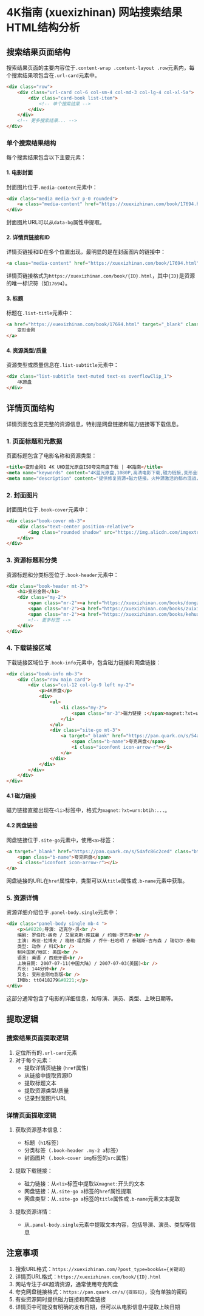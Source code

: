 # 4K指南 (xuexizhinan) 网站搜索结果HTML结构分析

## 搜索结果页面结构

搜索结果页面的主要内容位于`.content-wrap .content-layout .row`元素内，每个搜索结果项包含在`.url-card`元素中。

```html
<div class="row">
    <div class="url-card col-6 col-sm-4 col-md-3 col-lg-4 col-xl-5a">
        <div class="card-book list-item">
            <!-- 单个搜索结果 -->
        </div>
    </div>
    <!-- 更多搜索结果... -->
</div>
```

### 单个搜索结果结构

每个搜索结果包含以下主要元素：

#### 1. 电影封面

封面图片位于`.media-content`元素中：

```html
<div class="media media-5x7 p-0 rounded">
    <a class="media-content" href="https://xuexizhinan.com/book/17694.html" target="_blank" data-bg="url(https://img.alicdn.com/imgextra/i1/2355688876/O1CN017g1yTT2FRGYEB9T3H_!!2355688876.png)"></a>
</div>
```

封面图片URL可以从`data-bg`属性中提取。

#### 2. 详情页链接和ID

详情页链接和ID在多个位置出现，最明显的是在封面图片的链接中：

```html
<a class="media-content" href="https://xuexizhinan.com/book/17694.html" target="_blank"></a>
```

详情页链接格式为`https://xuexizhinan.com/book/{ID}.html`，其中`{ID}`是资源的唯一标识符（如`17694`）。

#### 3. 标题

标题在`.list-title`元素中：

```html
<a href="https://xuexizhinan.com/book/17694.html" target="_blank" class="list-title text-md overflowClip_1">
    变形金刚
</a>
```

#### 4. 资源类型/质量

资源类型或质量信息在`.list-subtitle`元素中：

```html
<div class="list-subtitle text-muted text-xs overflowClip_1">
    4K原盘
</div>
```

## 详情页面结构

详情页面包含更完整的资源信息，特别是网盘链接和磁力链接等下载信息。

### 1. 页面标题和元数据

页面标题包含了电影名称和资源类型：

```html
<title>变形金刚1 4K UHD蓝光原盘ISO夸克网盘下载 | 4K指南</title>
<meta name="keywords" content="4K蓝光原盘,1080P,高清电影下载,磁力链接,变形金刚1夸克网盘资源, 变形金刚1磁力链接" />
<meta name="description" content="提供修复资源+磁力链接。火种源激活的都市混战，点击获取4K资源！" />
```

### 2. 封面图片

封面图片位于`.book-cover`元素中：

```html
<div class="book-cover mb-3">
    <div class="text-center position-relative">
        <img class="rounded shadow" src="https://img.alicdn.com/imgextra/i1/2355688876/O1CN017g1yTT2FRGYEB9T3H_!!2355688876.png" alt="变形金刚" title="变形金刚" style="max-height: 350px;">
    </div>
</div>
```

### 3. 资源标题和分类

资源标题和分类标签位于`.book-header`元素中：

```html
<div class="book-header mt-3">
    <h1>变形金刚</h1>
    <div class="my-2">
        <span class="mr-2"><a href="https://xuexizhinan.com/books/dongzuo" rel="tag">动作</a><i class="iconfont icon-wailian text-ss"></i></span>
        <span class="mr-2"><a href="https://xuexizhinan.com/books/zuixin" rel="tag">影视</a><i class="iconfont icon-wailian text-ss"></i></span>
        <span class="mr-2"><a href="https://xuexizhinan.com/books/kehuan" rel="tag">科幻</a><i class="iconfont icon-wailian text-ss"></i></span>
        <!-- 更多标签 -->
    </div>
</div>
```

### 4. 下载链接区域

下载链接区域位于`.book-info`元素中，包含磁力链接和网盘链接：

```html
<div class="book-info mb-3">
    <div class="row main card">
        <div class="col-12 col-lg-9 left my-2">
            <p>4K原盘</p>
            <div>
                <ul>
                    <li class="my-2">
                        <span class="mr-3">磁力链接 :</span>magnet:?xt=urn:btih:17c69c04a26cf2f02a69fb722f973afdcdaf0db4&dn=Transformers.2007.2160p.BluRay.HEVC.TrueHD.7.1.Atmos-TASTED&tr=http%3A%2F%2Ftracker.trackerfix.com%3A80%2Fannounce&tr=udp%3A%2F%2F9.rarbg.me%3A2780&tr=udp%3A%2F%2F9.rarbg.to%3A2880
                    </li>
                </ul>
                <div class="site-go mt-3">
                    <a target="_blank" href="https://pan.quark.cn/s/54afc86c2ced" class="btn btn-arrow rounded-lg" title="夸克网盘">
                        <span class="b-name">夸克网盘</span>
                        <i class="iconfont icon-arrow-r"></i>
                    </a>
                </div>
            </div>
        </div>
    </div>
</div>
```

#### 4.1 磁力链接

磁力链接直接出现在`<li>`标签中，格式为`magnet:?xt=urn:btih:...`。

#### 4.2 网盘链接

网盘链接位于`.site-go`元素中，使用`<a>`标签：

```html
<a target="_blank" href="https://pan.quark.cn/s/54afc86c2ced" class="btn btn-arrow rounded-lg" title="夸克网盘">
    <span class="b-name">夸克网盘</span>
    <i class="iconfont icon-arrow-r"></i>
</a>
```

网盘链接的URL在`href`属性中，类型可以从`title`属性或`.b-name`元素中获取。

### 5. 资源详情

资源详细介绍位于`.panel-body.single`元素中：

```html
<div class="panel-body single mb-4 ">
    <p>&#8220;导演: 迈克尔·贝<br />
    编剧: 罗伯托·奥奇 / 艾里克斯·库兹曼 / 约翰·罗杰斯<br />
    主演: 希亚·拉博夫 / 梅根·福克斯 / 乔什·杜哈明 / 泰瑞斯·吉布森 / 瑞切尔·泰勒 / 更多...<br />
    类型: 动作 / 科幻<br />
    制片国家/地区: 美国<br />
    语言: 英语 / 西班牙语<br />
    上映日期: 2007-07-11(中国大陆) / 2007-07-03(美国)<br />
    片长: 144分钟<br />
    又名: 变形金刚电影版<br />
    IMDb: tt0418279&#8221;</p>
</div>
```

这部分通常包含了电影的详细信息，如导演、演员、类型、上映日期等。

## 提取逻辑

### 搜索结果页面提取逻辑

1. 定位所有的`.url-card`元素
2. 对于每个元素：
   - 提取详情页链接 (`href`属性)
   - 从链接中提取资源ID
   - 提取标题文本
   - 提取资源类型/质量
   - 记录封面图片URL

### 详情页面提取逻辑

1. 获取资源基本信息：
   - 标题（`h1`标签）
   - 分类标签（`.book-header .my-2 a`标签）
   - 封面图片（`.book-cover img`标签的`src`属性）

2. 提取下载链接：
   - 磁力链接：从`<li>`标签中提取以`magnet:`开头的文本
   - 网盘链接：从`.site-go a`标签的`href`属性提取
   - 网盘类型：从`.site-go a`标签的`title`属性或`.b-name`元素文本提取

3. 提取资源详情：
   - 从`.panel-body.single`元素中提取文本内容，包括导演、演员、类型等信息

## 注意事项

1. 搜索URL格式：`https://xuexizhinan.com/?post_type=book&s={关键词}`
2. 详情页URL格式：`https://xuexizhinan.com/book/{ID}.html`
3. 网站专注于4K超清资源，通常使用夸克网盘
4. 夸克网盘链接格式：`https://pan.quark.cn/s/{提取码}`，没有单独的密码
5. 有些资源同时提供磁力链接和网盘链接
6. 详情页中可能没有明确的发布日期，但可以从电影信息中提取上映日期 